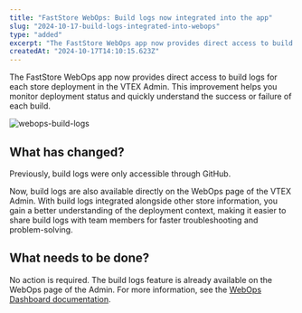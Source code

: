 ```yaml
---
title: "FastStore WebOps: Build logs now integrated into the app"
slug: "2024-10-17-build-logs-integrated-into-webops"
type: "added"
excerpt: "The FastStore WebOps app now provides direct access to build logs for each store deployment in the VTEX Admin."
createdAt: "2024-10-17T14:10:15.623Z"
---
```


The FastStore WebOps app now provides direct access to build logs for each store deployment in the VTEX Admin. This improvement helps you monitor deployment status and quickly understand the success or failure of each build.

![webops-build-logs](https://vtexhelp.vtexassets.com/assets/docs/src/webops-build-logs___dcab2fcebc09675e9087f3d25ca33058.gif)

## What has changed?

Previously, build logs were only accessible through GitHub.

Now, build logs are also available directly on the WebOps page of the VTEX Admin. With build logs integrated alongside other store information, you gain a better understanding of the deployment context, making it easier to share build logs with team members for faster troubleshooting and problem-solving.

## What needs to be done?

No action is required. The build logs feature is already available on the WebOps page of the Admin. For more information, see the [WebOps Dashboard documentation](https://developers.vtex.com/docs/guides/faststore/1-onboarding-dashboard#build-logs).

